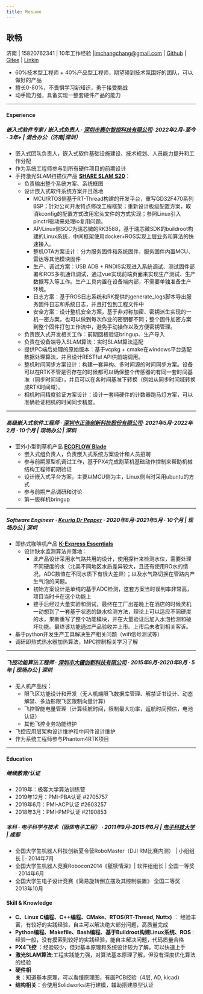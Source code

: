 ```yaml
---
title: Resume
---
```


## 耿畅 

济南 | 15820762341 | 10年工作经验 |imchangchang@gmail.com | [Github](https://github.com/imchangchang) | [Gitee](https://gitee.com/imchangchang) | [Linkin](https://www.linkedin.com/in/imchangchang)

* 60%技术型工程师 + 40%产品型工程师，期望碰到技术氛围好的团队，可以做好的产品
* 擅长0-80%，不畏惧学习新知识，勇于接受挑战
* 动手能力强，具备实现一整套硬件产品的能力
---
#### **Experience**
##### **嵌入式软件专家 / 嵌入式负责人** · [**深圳市赛尔智控科技有限公司**](https://shareuav.cn/)· 2022年2月-至今 · 3年+  | **混合办公**（济南|深圳）
* 嵌入式团队负责人，嵌入式软件基础设施建设、技术规划、人员能力提升和工作分配
* 作为系统工程师参与到所有硬件项目的前期设计
* 手持激光SLAM扫描仪产品 [**SHARE SLAM S20**](https://shareuav.cn/S20)：
  * 负责输出整个系统方案、系统框图
  * 设计嵌入式软件系统方案并且落地
    * MCU/RTOS侧基于RT-Thread构建的开发平台，重写GD32F470系列BSP；针对公司开发特点修改工程框架；重新设计板级配置方案，取消kconfig的配置方式改用宏头文件的方式实现；参照Linux引入pinctrl驱动来处理io复用问题。
    * AP/Linux侧SOC为瑞芯微的RK3588，基于瑞芯微SDK的buildroot构建的Linux系统，中间框架使用docker+ROS实现上层业务和算法的快速接入。
    * 整机OTA方案设计：分为服务固件和系统固件，服务固件内置MCU、雷达等其他模块固件
    * 生产、调试方案：USB ADB + RNDIS实现进入系统调试、测试固件部署和ROS多机通讯调试，通过vue实现前端页面来实现生产测试、生产数据写入等工作。生产工具内置在设备端内部，不需要单独准备生产环境。
    * 日志方案：基于ROS日志系统和RK提供的generate_logs脚本导出服务固件日志和系统日志，并且打包到工程文件中
    * 安全方案：设计整机安全方案，基于非对称加密、密钥派生实现的一机一密方案，也可以做到每次作业的密钥都不同；整个固件加密方案到整个固件打包工作流中，避免手动操作以及方便密钥管理。
  * 负责嵌入式开发相关工作：前期回板验证bringup、生产导入
  * 负责在设备端导入SLAM算法：实时SLAM算法适配
  * 提供PC端后处理的原始版本：基于vcpkg + cmake在windows平台适配数据处理算法，并且设计RESTful API供前端调用。
  * 整机时间同步方案设计：构建一套异构、多时间源的时间同步方案。设备可以在RTK不管是否存在的时候都可以确保整个传感器的有同一套时间基准（同步时间域），并且可以在各时间基准下转换（例如从同步时间域转换成RTK时间域）。
  * 相机时间精度验证方案设计：设计一套纯硬件的计数器跑马灯方案，可以准确验证相机的时间同步精度。
 --- 
##### **高级嵌入式软件工程师** · [**深圳市正浩创新科技股份有限公司**](https://www.ecoflow.com/)· 2021年5月-2022年2月 · 10个月  | **现场办公**  | 深圳
* 室外小型割草机产品 [**ECOFLOW Blade**](https://www.ecoflow.com/de/blade-robotic-lawn-mower)
    * 嵌入式组负责人，负责嵌入式系统方案设计和人员招聘
    * 参与前期原型机调试工作，基于PX4完成割草机基础动作控制来帮助机械结构工程师前期验证
    * 设计嵌入式平台方案，主要以MCU侧为主，Linux侧当时采用ubuntu的方式
    * 参与前期产品调研和讨论
    * 第一版样机bringup
---
##### **Software Engineer** · [**Keurig Dr Pepper**](https://www.keurigdrpepper.com/) · 2020年8月-2021年5月 · 10个月   | **现场办公**  | 深圳
* 即热式咖啡机产品 [**K-Express Essentials**](https://www.amazon.com/Keurig-K-Express-Essentials-Single-Coffee/dp/B0BMPT81GW)
  * 设计缺水监测算法并落地：
    * 此产品设计采用水气路共用的设计，使用探针来检测水位，需要处理不同硬度的水（北美不同地区水质差异较大，且还有使用RO水的情况，ADC数值在不同水质下有很大差异）；以及水气路切换在管路内产生气泡的问题。
    * 初始方案设计是单纯的基于ADC检测，这套方案当时误判率非常高，项目当时卡在这个功能上
    * 接手后经过大量实验和测试，最终在工厂出差晚上在酒店的时候灵机一动想到了一套基于状态的缺水检测方法，理论上可以适应不同硬度的水，果断重写了整个功能模块，并在大量验证后加入水泡检测和破坏功能。最终该功能通过产品验收并上市。上市后未收到相关客诉。
* 基于python开发生产工具解决生产相关问题（wifi信号测试等）
* 调研即热式热水器加热算法，MPC控制相关学习了解
---   
##### **飞控功能算法工程师** · [**深圳市大疆创新科技有限公司**](https://www.dji.com/) · 2015年6月-2020年8月 · 5年 |  **现场办公**  | 深圳
  * 无人机产品线：
    * 限飞区功能设计和开发（无人机端限飞数据库管理、解禁证书设计、动态解禁、多边形限飞区限制向量计算）
    * 飞控智能电量管理（计算续航时间，限制最大功率，返航时间预估，电池认证）
    * 其他飞控业务功能维护
  * 飞控应用层架构设计维护和中间件设计维护
  * 作为系统工程师参与Phantom4RTK项目  
---
#### **Education**
##### 继续教育/认证
  * 2019年：极客大学算法训练营
  * 2019年12月：PMI-PBA认证 #2705757
  * 2019年6月：PMI-ACP认证 #2603257
  * 2018年3月：PMI-PMP认证 #2190853
##### 本科 · 电子科学与技术（固体电子工程） · 2011年9月-2015年6月 | [**电子科技大学**](https://www.uestc.edu.cn/) | 成都
  * 全国大学生机器人科技创新夏令营RoboMaster（DJI RM比赛内测） | 小组组长 | · 2014年7月
  * 全国大学生机器人竞赛Robocon2014《舐犊情深》| 软件组组长 | 全国一等奖 · 2014年6月
  * 全国大学生电子设计竞赛《简易旋转倒立摆及其控制装置》 全国二等奖 · 2013年10月

#### **Skill & Knowledge**
  * **C、Linux C编程、C++编程、CMake、RTOS(RT-Thread, Nuttx)** ： 经验丰富，有较好的实践经验，自主可以解决绝大部分问题，高质量完成
  * **Python编程、Makefile、Bash编程、基于Buildroot构建Linux系统、ROS** : 经验一般，没有摸索到较好的实践经验，能自主解决问题，代码质量合格
  * **PX4飞控** ：经验较少，但对基本原理和系统设计较为了解，可以快速上手
  * **激光SLAM算法**:工程实践能力强，对算法基本原理了解，但没有深度优化算法的经验
  * **硬件相关**：知道基本原理，可以看懂原理图，有画PCB经验（4层, AD, kicad）
  * **结构相关**：会使用Solidworks进行建模，辅助搭建原型认证
